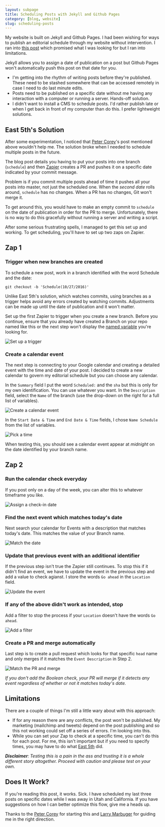 ```yaml
---
layout: subpage
title: Scheduling Posts with Jekyll and Github Pages
category: [blog, website]
slug: scheduling-posts
---
```

My website is built on Jekyll and Github Pages. I had been wishing for ways to publish an editorial schedule through my website without intervention. I ran into [this post](http://www.east5th.co/blog/2014/12/29/scheduling-posts-with-jekyll-github-pages-and-zapier/) which promised what I was looking for but I ran into limitations.

Jekyll allows you to assign a date of publication on a post but Github Pages won't automatically push this post on that date for you. 

- I'm getting into the rhythm of writing posts before they're published. These need to be stashed somewhere that can be accessed remotely in case I need to do last minute edits.
- Posts need to be published on a specific date without me having any interaction with a computer or running a server. Hands-off solution.
- I didn't want to install a CMS to schedule posts. I'd rather publish late or when I get back in front of my computer than do this. I prefer lightweight solutions.

## East 5th's Solution

After some experimentation, I noticed that [Peter Corey](http://www.east5th.co/blog/2014/12/29/scheduling-posts-with-jekyll-github-pages-and-zapier/)'s post mentioned above wouldn't help me. The solution broke when I needed to schedule multiple posts in the future.

The blog post details you having to put your posts into one branch (`schedule`) and then [Zapier](https://zapier.com/) creates a PR and pushes it on a specific date indicated by your commit message. 

Problem is if you commit multiple posts ahead of time it pushes all your posts into master, not just the scheduled one. When the _second date_ rolls around, `schedule` has no changes. When a PR has no changes, Git won't merge it.

To get around this, you would have to make an empty commit to `schedule` on the date of publication in order for the PR to merge. Unfortunately, there is no way to do this gracefully without running a server and writing a script.

After some serious frustrating spells, I managed to get this set up and working. To get scheduling, you'll have to set up two zaps on Zapier.

## Zap 1

### Trigger when new branches are created

To schedule a new post, work in a branch identified with the word Schedule and the date:

`git checkout -b 'Schedule(10/27/2016)'`

Unlike East 5th's solution, which watches commits, using branches as a trigger helps avoid any errors created by watching commits. Adjustments can be made up until the date of publication and it won't matter.

Set up the first Zapier to trigger when you create a new branch. Before you continue, ensure that you already have created a Branch on your repo named like this or the next step won't display the [named variable](https://zapier.com/help/named-variables/) you're looking for.

<img src="img/post/60-01.jpg" alt="Set up a trigger" class="img-border">

### Create a calendar event

The next step is connecting to your Google calendar and creating a detailed event with the time and date of your post. I decided to create a new calendar to govern my editorial schedule but you can choose any calendar.

In the `Summary` field I put the word `Scheduled:` and the `sha` but this is only for my own identification. You can use whatever you want. In the `Description` field, select the `Name` of the branch (use the drop-down on the right for a full list of variables).

<img src="img/post/60-02.jpg" alt="Create a calendar event" class="img-border">

In the `Start Date & Time` and `End Date & Time` fields, I chose `Name Schedule` from the list of variables.

<img src="img/post/60-03.jpg" alt="Pick a time" class="img-border">

When testing this, you should see a calendar event appear at _midnight_ on the date identified by your branch name.

## Zap 2

### Run the calendar check everyday

If you post only on a day of the week, you can alter this to whatever timeframe you like.

<img src="img/post/60-04.jpg" alt="Assign a check-in date" class="img-border">

### Find the next event which matches today's date

Next search your calendar for Events with a description that matches today's date. This matches the value of your Branch name.

<img src="img/post/60-05.jpg" alt="Match the date" class="img-border">

### Update that previous event with an additional identifier

If the previous step isn't true the Zapier still continues. To stop this if it didn't find an event, we have to update the event in the previous step and add a value to check agianst. I store the words `Go ahead` in the `Location` field.

<img src="img/post/60-06.jpg" alt="Update the event" class="img-border">

### If any of the above didn't work as intended, stop

Add a filter to stop the process if your `Location` doesn't have the words `Go ahead`.

<img src="img/post/60-07.jpg" alt="Add a filter" class="img-border">

### Create a PR and merge automatically

Last step is to create a pull request which looks for that specific `head` name and only merges if it matches the `Event Description` in Step 2.

<img src="img/post/60-08.jpg" alt="Match the PR and merge" class="img-border">

*If you don't add the Boolean check, your PR will merge if it detects any event regardless of whether or not it matches today's date.*

## Limitations

There are a couple of things I'm still a little wary about with this approach:

- If for any reason there are any conflicts, the post won't be published. My marketing (mailchimp and tweets) depend on the post publishing and so this not working could set off a series of errors. I'm looking into this.
- While you can set your Zap to check at a specific time, you can't do this for each post. For me, this isn't important but if  you need to specify times, you may have to do what [East 5th](http://www.east5th.co/blog/2014/12/29/scheduling-posts-with-jekyll-github-pages-and-zapier/) did.

*<strong>Disclaimer</strong>: Testing this is a pain in the ass and trusting it is a whole different story altogether. Proceed with caution and please test on your own.*

## Does It Work?

If you're reading this post, it works. Sick. I have scheduled my last three posts on specific dates while I was away in Utah and California. If you have suggestions on how I can better optimize this flow, give me a heads up.

Thanks to the [Peter Corey](http://www.east5th.co/blog/2014/12/29/scheduling-posts-with-jekyll-github-pages-and-zapier/) for starting this and [Larry Marbuger](https://twitter.com/lmarburger) for guiding me in the right direction.
